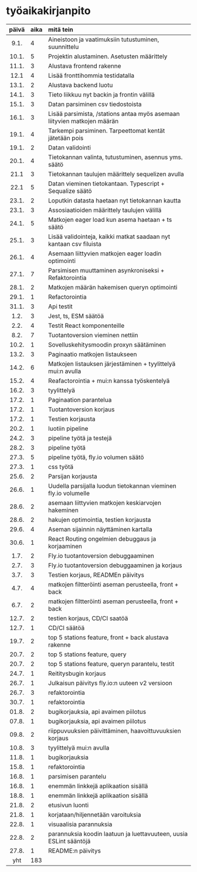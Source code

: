 # työaikakirjanpito

| päivä | aika | mitä tein  |
| :----:|:-----| :-----|
|  9.1. | 4    | Aineistoon ja vaatimuksiin tutustuminen, suunnittelu |
| 10.1. | 5    | Projektin alustaminen. Asetusten määrittely |
| 11.1. | 3    | Alustava frontend rakenne |
| 12.1  | 4    | Lisää fronttihommia testidatalla |
| 13.1. | 2    | Alustava backend luotu |
| 14.1. | 3    | Tieto liikkuu nyt backin ja frontin välillä  |
| 15.1. | 3    | Datan parsiminen csv tiedostoista  |
| 16.1. | 3    | Lisää parsimista, /stations antaa myös asemaan liityvien matkojen määrän |
| 19.1. | 4    | Tarkempi parsiminen. Tarpeettomat kentät jätetään pois |
| 19.1. | 2    | Datan validointi |
| 20.1. | 4    | Tietokannan valinta, tutustuminen, asennus yms. säätö |
| 21.1  | 3    | Tietokannan taulujen määrittely sequelizen avulla  |
| 22.1  | 5    | Datan vieminen tietokantaan. Typescript + Sequalize säätö |
| 23.1. | 2    | Loputkin datasta haetaan nyt tietokannan kautta |
| 23.1. | 3    | Assosiaatioiden määrittely taulujen välillä    |
| 24.1. | 5    | Matkojen eager load kun asema haetaan + ts säätö |
| 25.1. | 3    | Lisää validointeja, kaikki matkat saadaan nyt kantaan csv filuista |
| 26.1. | 4    | Asemaan liittyvien matkojen eager loadin optimointi |
| 27.1. | 7    | Parsimisen muuttaminen asynkroniseksi + Refaktorointia |
| 28.1. | 2    | Matkojen määrän hakemisen queryn optimointi |
| 29.1. | 1    | Refactorointia |
| 31.1. | 3    | Api testit     |
|  1.2. | 3    | Jest, ts, ESM säätöä |
|  2.2. | 4    | Testit React komponenteille |
|  8.2. | 7    | Tuotantoversion vieminen nettiin  |
|  10.2.| 1    | Sovelluskehitysmoodin proxyn säätäminen |
|  13.2.| 3    | Paginaatio matkojen listaukseen |
|  14.2.| 6    | Matkojen listauksen järjestäminen + tyylittelyä mui:n avulla|
|  15.2.| 4    | Reafactorointia + mui:n kanssa työskentelyä | 
|  16.2.| 3    | tyylittelyä |
|  17.2.| 1    | Paginaation parantelua |
|  17.2.| 1    | Tuotantoversion korjaus|
|  17.2.| 1    | Testien korjausta|
|  20.2.| 1    | luotiin pipeline |
|  24.2.| 3    | pipeline työtä ja testejä |
|  28.2.| 3    | pipeline työtä |
|  27.3.| 5    | pipeline työtä, fly.io volumen säätö |
|  27.3.| 1    | css työtä |
|  25.6.| 2    | Parsijan korjausta |
|  26.6.| 1    | Uudella parsijalla luodun tietokannan vieminen fly.io volumelle |
|  28.6.| 2    | asemaan liittyvien matkojen keskiarvojen hakeminen |
|  28.6.| 2    | hakujen optimointia, testien korjausta |
|  29.6.| 4    | Aseman sijainnin näyttäminen kartalla |
|  30.6.| 1    | React Routing ongelmien debuggaus ja korjaaminen |
|   1.7.| 2    | Fly.io tuotantoversion debuggaaminen |
|   2.7.| 3    | Fly.io tuotantoversion debuggaaminen ja korjaus |
|   3.7.| 3    | Testien korjaus, READMEn päivitys |
|   4.7.| 4    | matkojen filtteröinti aseman perusteella, front + back|
|   6.7.| 2    | matkojen filtteröinti aseman perusteella, front + back |
|  12.7.| 2    | testien korjaus, CD/CI saatöä |
|  12.7.| 1    | CD/CI säätöä |
|  19.7.| 2    | top 5 stations feature, front + back alustava rakenne|
|  20.7.| 2    | top 5 stations feature, query |
|  20.7.| 2    | top 5 stations feature, queryn parantelu, testit |
|  24.7.| 1    | Reititysbugin korjaus |
|  26.7.| 1    | Julkaisun päivitys fly.io:n uuteen v2 versioon |
|  26.7.| 3    | refaktorointia |
|  30.7.| 1    | refaktorointia |
|  01.8.| 2    | bugikorjauksia, api avaimen piilotus |
|  07.8.| 1    | bugikorjauksia, api avaimen piilotus |
|  09.8.| 2    | riippuvuuksien päivittäminen, haavoittuvuuksien korjaus |
|  10.8.| 3    | tyylittelyä mui:n avulla |
|  11.8.| 1    | bugikorjauksia |
|  15.8.| 1    | refaktorointia |
|  16.8.| 1    | parsimisen parantelu |
|  16.8.| 1    | enemmän linkkejä aplikaation sisällä |
|  18.8.| 1    | enemmän linkkejä aplikaation sisällä |
|  21.8.| 2    | etusivun luonti |
|  21.8.| 1    | korjataan/hiljennetään varoituksia |
|  22.8.| 1    | visuaalisia parannuksia |
|  22.8.| 2    | parannuksia koodin laatuun ja luettavuuteen, uusia ESLint sääntöjä  |
|  27.8.| 1    | README:n päivitys |
| yht   | 183  |  | 